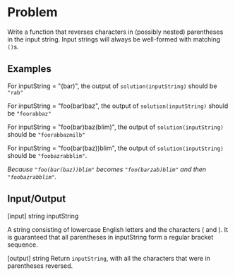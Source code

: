 # Problem

Write a function that reverses characters in (possibly nested) parentheses in the input string.
Input strings will always be well-formed with matching `()`s.

## Examples

For inputString = "(bar)", the output of `solution(inputString)` should be `"rab"`

For inputString = "foo(bar)baz", the output of `solution(inputString)` should be `"foorabbaz"`

For inputString = "foo(bar)baz(blim)", the output of `solution(inputString)` should be `"foorabbazmilb"`

For inputString = "foo(bar(baz))blim", the output of `solution(inputString)` should be `"foobazrabblim"`.

*Because `"foo(bar(baz))blim"` becomes `"foo(barzab)blim"` and then `"foobazrabblim"`.*

## Input/Output
[input] string inputString

A string consisting of lowercase English letters and the characters ( and ). It is guaranteed that all parentheses in inputString form a regular bracket sequence.

[output] string
Return `inputString`, with all the characters that were in parentheses reversed.
